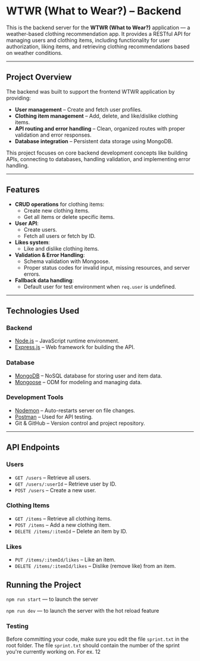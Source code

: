 # WTWR (What to Wear?) – Backend

This is the backend server for the **WTWR (What to Wear?)** application — a weather-based clothing recommendation app. It provides a RESTful API for managing users and clothing items, including functionality for user authorization, liking items, and retrieving clothing recommendations based on weather conditions.

---

## Project Overview

The backend was built to support the frontend WTWR application by providing:

- **User management** – Create and fetch user profiles.
- **Clothing item management** – Add, delete, and like/dislike clothing items.
- **API routing and error handling** – Clean, organized routes with proper validation and error responses.
- **Database integration** – Persistent data storage using MongoDB.

This project focuses on core backend development concepts like building APIs, connecting to databases, handling validation, and implementing error handling.

---

## Features

- **CRUD operations** for clothing items:
  - Create new clothing items.
  - Get all items or delete specific items.
- **User API**:
  - Create users.
  - Fetch all users or fetch by ID.
- **Likes system**:
  - Like and dislike clothing items.
- **Validation & Error Handling**:
  - Schema validation with Mongoose.
  - Proper status codes for invalid input, missing resources, and server errors.
- **Fallback data handling**:
  - Default user for test environment when `req.user` is undefined.

---

## Technologies Used

### Backend

- [Node.js](https://nodejs.org/) – JavaScript runtime environment.
- [Express.js](https://expressjs.com/) – Web framework for building the API.

### Database

- [MongoDB](https://www.mongodb.com/) – NoSQL database for storing user and item data.
- [Mongoose](https://mongoosejs.com/) – ODM for modeling and managing data.

### Development Tools

- [Nodemon](https://nodemon.io/) – Auto-restarts server on file changes.
- [Postman](https://www.postman.com/) – Used for API testing.
- Git & GitHub – Version control and project repository.

---

## API Endpoints

### Users

- `GET /users` – Retrieve all users.
- `GET /users/:userId` – Retrieve user by ID.
- `POST /users` – Create a new user.

### Clothing Items

- `GET /items` – Retrieve all clothing items.
- `POST /items` – Add a new clothing item.
- `DELETE /items/:itemId` – Delete an item by ID.

### Likes

- `PUT /items/:itemId/likes` – Like an item.
- `DELETE /items/:itemId/likes` – Dislike (remove like) from an item.

## Running the Project

`npm run start` — to launch the server

`npm run dev` — to launch the server with the hot reload feature

### Testing

Before committing your code, make sure you edit the file `sprint.txt` in the root folder. The file `sprint.txt` should contain the number of the sprint you're currently working on. For ex. 12
